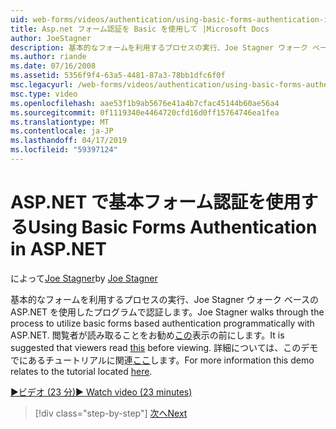 ```yaml
---
uid: web-forms/videos/authentication/using-basic-forms-authentication-in-aspnet
title: Asp.net フォーム認証を Basic を使用して |Microsoft Docs
author: JoeStagner
description: 基本的なフォームを利用するプロセスの実行、Joe Stagner ウォーク ベースの ASP.NET を使用したプログラムで認証します。 ビューアーにこの前に読むことをお勧めしています.
ms.author: riande
ms.date: 07/16/2008
ms.assetid: 5356f9f4-63a5-4481-87a3-78bb1dfc6f0f
msc.legacyurl: /web-forms/videos/authentication/using-basic-forms-authentication-in-aspnet
msc.type: video
ms.openlocfilehash: aae53f1b9ab5676e41a4b7cfac45144b60ae56a4
ms.sourcegitcommit: 0f1119340e4464720cfd16d0ff15764746ea1fea
ms.translationtype: MT
ms.contentlocale: ja-JP
ms.lasthandoff: 04/17/2019
ms.locfileid: "59397124"
---
```

# <a name="using-basic-forms-authentication-in-aspnet"></a><span data-ttu-id="7b7be-104">ASP.NET で基本フォーム認証を使用する</span><span class="sxs-lookup"><span data-stu-id="7b7be-104">Using Basic Forms Authentication in ASP.NET</span></span>

<span data-ttu-id="7b7be-105">によって[Joe Stagner](https://github.com/JoeStagner)</span><span class="sxs-lookup"><span data-stu-id="7b7be-105">by [Joe Stagner](https://github.com/JoeStagner)</span></span>

<span data-ttu-id="7b7be-106">基本的なフォームを利用するプロセスの実行、Joe Stagner ウォーク ベースの ASP.NET を使用したプログラムで認証します。</span><span class="sxs-lookup"><span data-stu-id="7b7be-106">Joe Stagner walks through the process to utilize basic forms based authentication programmatically with ASP.NET.</span></span> <span data-ttu-id="7b7be-107">閲覧者が読み取ることをお勧め[この](../../overview/older-versions-security/introduction/security-basics-and-asp-net-support-vb.md)表示の前にします。</span><span class="sxs-lookup"><span data-stu-id="7b7be-107">It is suggested that viewers read [this](../../overview/older-versions-security/introduction/security-basics-and-asp-net-support-vb.md) before viewing.</span></span> <span data-ttu-id="7b7be-108">詳細については、このデモでにあるチュートリアルに関連[ここ](../../overview/older-versions-security/introduction/an-overview-of-forms-authentication-vb.md)します。</span><span class="sxs-lookup"><span data-stu-id="7b7be-108">For more information this demo relates to the tutorial located [here](../../overview/older-versions-security/introduction/an-overview-of-forms-authentication-vb.md).</span></span>

[<span data-ttu-id="7b7be-109">&#9654;ビデオ (23 分)</span><span class="sxs-lookup"><span data-stu-id="7b7be-109">&#9654; Watch video (23 minutes)</span></span>](https://channel9.msdn.com/Blogs/ASP-NET-Site-Videos/using-basic-forms-authentication-in-aspnet)

> [!div class="step-by-step"]
> [<span data-ttu-id="7b7be-110">次へ</span><span class="sxs-lookup"><span data-stu-id="7b7be-110">Next</span></span>](how-to-change-the-forms-authentication-properties.md)

